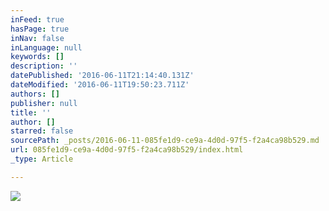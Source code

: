 ```yaml
---
inFeed: true
hasPage: true
inNav: false
inLanguage: null
keywords: []
description: ''
datePublished: '2016-06-11T21:14:40.131Z'
dateModified: '2016-06-11T19:50:23.711Z'
authors: []
publisher: null
title: ''
author: []
starred: false
sourcePath: _posts/2016-06-11-085fe1d9-ce9a-4d0d-97f5-f2a4ca98b529.md
url: 085fe1d9-ce9a-4d0d-97f5-f2a4ca98b529/index.html
_type: Article

---
```

![](https://the-grid-user-content.s3-us-west-2.amazonaws.com/661c7980-ee3d-4556-a5f5-bfbe6f7d1ffc.jpg)